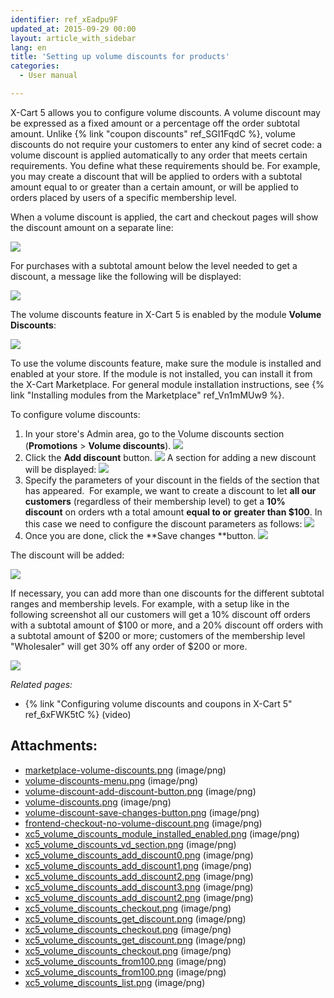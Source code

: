 ```yaml
---
identifier: ref_xEadpu9F
updated_at: 2015-09-29 00:00
layout: article_with_sidebar
lang: en
title: 'Setting up volume discounts for products'
categories:
  - User manual

---
```



X-Cart 5 allows you to configure volume discounts. A volume discount may be expressed as a fixed amount or a percentage off the order subtotal amount. Unlike {% link "coupon discounts" ref_SGI1FqdC %}, volume discounts do not require your customers to enter any kind of secret code: a volume discount is applied automatically to any order that meets certain requirements. You define what these requirements should be. For example, you may create a discount that will be applied to orders with a subtotal amount equal to or greater than a certain amount, or will be applied to orders placed by users of a specific membership level.

When a volume discount is applied, the cart and checkout pages will show the discount amount on a separate line:

![]({{site.baseurl}}/attachments/6389792/8719445.png?effects=drop-shadow)

For purchases with a subtotal amount below the level needed to get a discount, a message like the following will be displayed:

![]({{site.baseurl}}/attachments/6389792/8719446.png?effects=drop-shadow)

The volume discounts feature in X-Cart 5 is enabled by the module **Volume Discounts**:

![]({{site.baseurl}}/attachments/6389792/8719438.png?effects=drop-shadow)

To use the volume discounts feature, make sure the module is installed and enabled at your store. If the module is not installed, you can install it from the X-Cart Marketplace. For general module installation instructions, see {% link "Installing modules from the Marketplace" ref_Vn1mMUw9 %}.

To configure volume discounts:

1.  In your store's Admin area, go to the Volume discounts section (**Promotions** > **Volume discounts**).
    ![]({{site.baseurl}}/attachments/6389792/8719439.png?effects=drop-shadow)
2.  Click the **Add discount** button.
    ![]({{site.baseurl}}/attachments/6389792/8719440.png?effects=drop-shadow)
    A section for adding a new discount will be displayed:
    ![]({{site.baseurl}}/attachments/6389792/8719441.png?effects=drop-shadow)
3.  Specify the parameters of your discount in the fields of the section that has appeared. 
    For example, we want to create a discount to let **all our customers** (regardless of their membership level) to get a **10% discount** on orders wth a total amount **equal to or** **greater than $100**. In this case we need to configure the discount parameters as follows:
    ![]({{site.baseurl}}/attachments/6389792/8719442.png?effects=drop-shadow)
4.  Once you are done, click the **Save changes **button.
    ![]({{site.baseurl}}/attachments/6389792/8719443.png?effects=drop-shadow)

The discount will be added:

![]({{site.baseurl}}/attachments/6389792/8719450.png?effects=drop-shadow)

If necessary, you can add more than one discounts for the different subtotal ranges and membership levels. For example, with a setup like in the following screenshot all our customers will get a 10% discount off orders with a subtotal amount of $100 or more, and a 20% discount off orders with a subtotal amount of $200 or more; customers of the membership level "Wholesaler" will get 30% off any order of $200 or more.

![]({{site.baseurl}}/attachments/6389792/8719452.png?effects=drop-shadow)

_Related pages:_

*   {% link "Configuring volume discounts and coupons in X-Cart 5" ref_6xFWK5tC %} (video)

## Attachments:

* [marketplace-volume-discounts.png]({{site.baseurl}}/attachments/6389792/6586420.png) (image/png)
* [volume-discounts-menu.png]({{site.baseurl}}/attachments/6389792/6586422.png) (image/png)
* [volume-discount-add-discount-button.png]({{site.baseurl}}/attachments/6389792/6586423.png) (image/png)
* [volume-discounts.png]({{site.baseurl}}/attachments/6389792/6586424.png) (image/png)
* [volume-discount-save-changes-button.png]({{site.baseurl}}/attachments/6389792/6586425.png) (image/png)
* [frontend-checkout-no-volume-discount.png]({{site.baseurl}}/attachments/6389792/6586426.png) (image/png)
* [xc5_volume_discounts_module_installed_enabled.png]({{site.baseurl}}/attachments/6389792/8719438.png) (image/png)
* [xc5_volume_discounts_vd_section.png]({{site.baseurl}}/attachments/6389792/8719439.png) (image/png)
* [xc5_volume_discounts_add_discount0.png]({{site.baseurl}}/attachments/6389792/8719440.png) (image/png)
* [xc5_volume_discounts_add_discount1.png]({{site.baseurl}}/attachments/6389792/8719441.png) (image/png)
* [xc5_volume_discounts_add_discount2.png]({{site.baseurl}}/attachments/6389792/8719444.png) (image/png)
* [xc5_volume_discounts_add_discount3.png]({{site.baseurl}}/attachments/6389792/8719443.png) (image/png)
* [xc5_volume_discounts_add_discount2.png]({{site.baseurl}}/attachments/6389792/8719442.png) (image/png)
* [xc5_volume_discounts_checkout.png]({{site.baseurl}}/attachments/6389792/8719447.png) (image/png)
* [xc5_volume_discounts_get_discount.png]({{site.baseurl}}/attachments/6389792/8719448.png) (image/png)
* [xc5_volume_discounts_checkout.png]({{site.baseurl}}/attachments/6389792/8719449.png) (image/png)
* [xc5_volume_discounts_get_discount.png]({{site.baseurl}}/attachments/6389792/8719446.png) (image/png)
* [xc5_volume_discounts_checkout.png]({{site.baseurl}}/attachments/6389792/8719445.png) (image/png)
* [xc5_volume_discounts_from100.png]({{site.baseurl}}/attachments/6389792/8719451.png) (image/png)
* [xc5_volume_discounts_from100.png]({{site.baseurl}}/attachments/6389792/8719450.png) (image/png)
* [xc5_volume_discounts_list.png]({{site.baseurl}}/attachments/6389792/8719452.png) (image/png)
